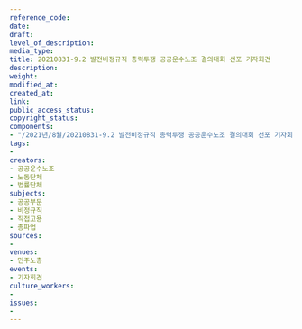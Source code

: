 ```yaml
---
reference_code: 
date: 
draft: 
level_of_description: 
media_type: 
title: 20210831-9.2 발전비정규직 총력투쟁 공공운수노조 결의대회 선포 기자회견
description: 
weight: 
modified_at: 
created_at: 
link: 
public_access_status: 
copyright_status: 
components:
- "/2021년/8월/20210831-9.2 발전비정규직 총력투쟁 공공운수노조 결의대회 선포 기자회견/_1D20024.jpg"
tags:
- 
creators:
- 공공운수노조
- 노동단체
- 법률단체
subjects:
- 공공부문
- 비정규직
- 직접고용
- 총파업
sources:
- 
venues:
- 민주노총
events:
- 기자회견
culture_workers:
- 
issues:
- 
---
```

